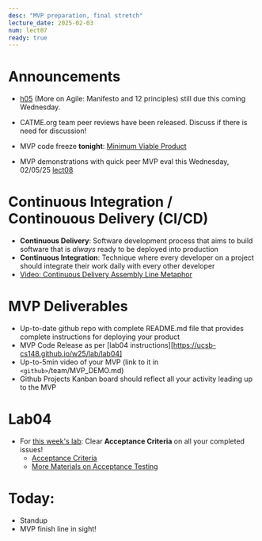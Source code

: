 ```yaml
---
desc: "MVP preparation, final stretch"
lecture_date: 2025-02-03
num: lect07
ready: true
---
```


# Announcements

* [h05](https://ucsb-cs148.github.io/w25/hwk/h05/) (More on Agile: Manifesto and 12 principles) still due this coming Wednesday. 
* CATME.org team peer reviews have been released. Discuss if there is need for discussion! 

* MVP code freeze **tonight**: [Minimum Viable Product](https://en.wikipedia.org/wiki/Minimum_viable_product)
* MVP demonstrations with quick peer MVP eval this Wednesday, 02/05/25 [lect08](https://ucsb-cs148.github.io/w25/lectures/lect08/)

# Continuous Integration / Continouous Delivery (CI/CD) 

* **Continuous Delivery**: Software development process that aims to build software that is *always* ready to be deployed into production
* **Continuous Integration**: Technique where every developer on a project should integrate their work daily with every other developer
* [Video: Continuous Delivery Assembly Line Metaphor](http://www.youtube.com/watch?v=SIaVsG7m8n4)

# MVP Deliverables

* Up-to-date github repo with complete README.md file that provides complete instructions for deploying your product
* MVP Code Release as per [lab04 instructions][https://ucsb-cs148.github.io/w25/lab/lab04] 
* Up-to-5min video of your MVP (link to it in `<github>`/team/MVP_DEMO.md) 
* Github Projects Kanban board should reflect all your activity leading up to the MVP 

# Lab04

* For [this week's lab](https://ucsb-cs148.github.io/w25/lab/lab04): Clear **Acceptance Criteria** on all your completed issues! 
    - [Acceptance Criteria](https://www.productplan.com/glossary/acceptance-criteria/)
    - [More Materials on Acceptance Testing](https://ucsb-cs148.github.io/topics/testing_acceptance/)


# Today:

* Standup
* MVP finish line in sight! 
